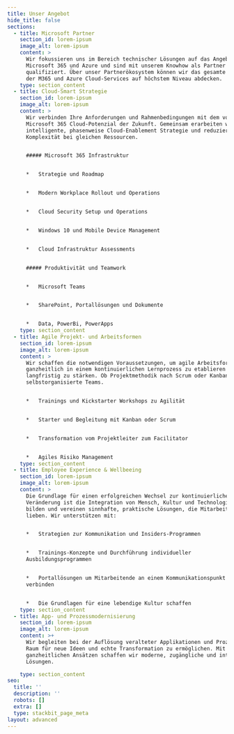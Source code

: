 ```yaml
---
title: Unser Angebot
hide_title: false
sections:
  - title: Microsoft Partner
    section_id: lorem-ipsum
    image_alt: lorem-ipsum
    content: >
      Wir fokussieren uns im Bereich technischer Lösungen auf das Angebot von
      Microsoft 365 und Azure und sind mit unserem Knowhow als Partner
      qualifiziert. Über unser Partnerökosystem können wir das gesamte Spektrum
      der M365 und Azure Cloud-Services auf höchstem Niveau abdecken.
    type: section_content
  - title: Cloud-Smart Strategie
    section_id: lorem-ipsum
    image_alt: lorem-ipsum
    content: >
      Wir verbinden Ihre Anforderungen und Rahmenbedingungen mit dem vollen
      Microsoft 365 Cloud-Potenzial der Zukunft. Gemeinsam erarbeiten wir eine
      intelligente, phasenweise Cloud-Enablement Strategie und reduzieren damit
      Komplexität bei gleichen Ressourcen.


      ##### Microsoft 365 Infrastruktur


      *   Strategie und Roadmap


      *   Modern Workplace Rollout und Operations


      *   Cloud Security Setup und Operations


      *   Windows 10 und Mobile Device Management


      *   Cloud Infrastruktur Assessments


      ##### Produktivität und Teamwork


      *   Microsoft Teams


      *   SharePoint, Portallösungen und Dokumente


      *   Data, PowerBi, PowerApps
    type: section_content
  - title: Agile Projekt- und Arbeitsformen
    section_id: lorem-ipsum
    image_alt: lorem-ipsum
    content: >
      Wir schaffen die notwendigen Voraussetzungen, um agile Arbeitsformen
      ganzheitlich in einem kontinuierlichen Lernprozess zu etablieren und
      langfristig zu stärken. Ob Projektmethodik nach Scrum oder Kanban, oder
      selbstorganisierte Teams.


      *   Trainings und Kickstarter Workshops zu Agilität


      *   Starter und Begleitung mit Kanban oder Scrum


      *   Transformation vom Projektleiter zum Facilitator


      *   Agiles Risiko Management
    type: section_content
  - title: Employee Experience & Wellbeeing
    section_id: lorem-ipsum
    image_alt: lorem-ipsum
    content: >
      Die Grundlage für einen erfolgreichen Wechsel zur kontinuierlichen
      Veränderung ist die Integration von Mensch, Kultur und Technologie. Wir
      bilden und vereinen sinnhafte, praktische Lösungen, die Mitarbeitende
      lieben. Wir unterstützen mit:


      *   Strategien zur Kommunikation und Insiders-Programmen


      *   Trainings-Konzepte und Durchführung individueller
      Ausbildungsprogrammen


      *   Portallösungen um Mitarbeitende an einem Kommunikationspunkt zu
      verbinden


      *   Die Grundlagen für eine lebendige Kultur schaffen
    type: section_content
  - title: App- und Prozessmodernisierung
    section_id: lorem-ipsum
    image_alt: lorem-ipsum
    content: >+
      Wir begleiten bei der Auflösung veralteter Applikationen und Prozesse, um
      Raum für neue Ideen und echte Transformation zu ermöglichen. Mit
      ganzheitlichen Ansätzen schaffen wir moderne, zugängliche und integrale
      Lösungen.

    type: section_content
seo:
  title: ''
  description: ''
  robots: []
  extra: []
  type: stackbit_page_meta
layout: advanced
---
```

